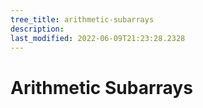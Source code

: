 ```yaml
---
tree_title: arithmetic-subarrays
description: 
last_modified: 2022-06-09T21:23:28.2328
---
```


# Arithmetic Subarrays
